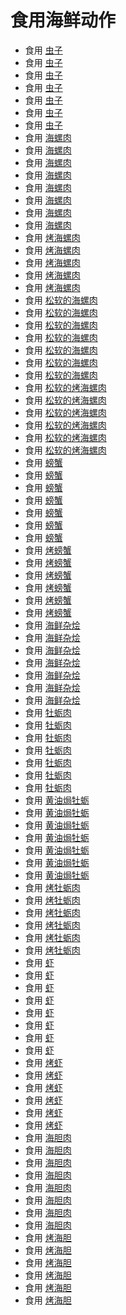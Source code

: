 # 食用海鲜动作  
- 食用 [虫子](Bugs.md)  
- 食用 [虫子](Bugs.md)  
- 食用 [虫子](Bugs.md)  
- 食用 [虫子](Bugs.md)  
- 食用 [虫子](Bugs.md)  
- 食用 [虫子](Bugs.md)  
- 食用 [虫子](Bugs.md)  
- 食用 [海螺肉](ConchMeat.md)  
- 食用 [海螺肉](ConchMeat.md)  
- 食用 [海螺肉](ConchMeat.md)  
- 食用 [海螺肉](ConchMeat.md)  
- 食用 [海螺肉](ConchMeat.md)  
- 食用 [海螺肉](ConchMeat.md)  
- 食用 [海螺肉](ConchMeat.md)  
- 食用 [海螺肉](ConchMeat.md)  
- 食用 [烤海螺肉](ConchMeatCooked.md)  
- 食用 [烤海螺肉](ConchMeatCooked.md)  
- 食用 [烤海螺肉](ConchMeatCooked.md)  
- 食用 [烤海螺肉](ConchMeatCooked.md)  
- 食用 [烤海螺肉](ConchMeatCooked.md)  
- 食用 [松软的海螺肉](ConchMeatSoft.md)  
- 食用 [松软的海螺肉](ConchMeatSoft.md)  
- 食用 [松软的海螺肉](ConchMeatSoft.md)  
- 食用 [松软的海螺肉](ConchMeatSoft.md)  
- 食用 [松软的海螺肉](ConchMeatSoft.md)  
- 食用 [松软的海螺肉](ConchMeatSoft.md)  
- 食用 [松软的海螺肉](ConchMeatSoft.md)  
- 食用 [松软的烤海螺肉](ConchMeatSoftCooked.md)  
- 食用 [松软的烤海螺肉](ConchMeatSoftCooked.md)  
- 食用 [松软的烤海螺肉](ConchMeatSoftCooked.md)  
- 食用 [松软的烤海螺肉](ConchMeatSoftCooked.md)  
- 食用 [松软的烤海螺肉](ConchMeatSoftCooked.md)  
- 食用 [松软的烤海螺肉](ConchMeatSoftCooked.md)  
- 食用 [螃蟹](Crab.md)  
- 食用 [螃蟹](Crab.md)  
- 食用 [螃蟹](Crab.md)  
- 食用 [螃蟹](Crab.md)  
- 食用 [螃蟹](Crab.md)  
- 食用 [螃蟹](Crab.md)  
- 食用 [螃蟹](Crab.md)  
- 食用 [烤螃蟹](CrabCooked.md)  
- 食用 [烤螃蟹](CrabCooked.md)  
- 食用 [烤螃蟹](CrabCooked.md)  
- 食用 [烤螃蟹](CrabCooked.md)  
- 食用 [烤螃蟹](CrabCooked.md)  
- 食用 [烤螃蟹](CrabCooked.md)  
- 食用 [海鲜杂烩](SeafoodCup.md)  
- 食用 [海鲜杂烩](SeafoodCup.md)  
- 食用 [海鲜杂烩](SeafoodCup.md)  
- 食用 [海鲜杂烩](SeafoodCup.md)  
- 食用 [海鲜杂烩](SeafoodCup.md)  
- 食用 [海鲜杂烩](SeafoodCup.md)  
- 食用 [海鲜杂烩](SeafoodCup.md)  
- 食用 [牡蛎肉](OysterMeat.md)  
- 食用 [牡蛎肉](OysterMeat.md)  
- 食用 [牡蛎肉](OysterMeat.md)  
- 食用 [牡蛎肉](OysterMeat.md)  
- 食用 [牡蛎肉](OysterMeat.md)  
- 食用 [牡蛎肉](OysterMeat.md)  
- 食用 [牡蛎肉](OysterMeat.md)  
- 食用 [黄油焗牡蛎](OysterMeatBaked.md)  
- 食用 [黄油焗牡蛎](OysterMeatBaked.md)  
- 食用 [黄油焗牡蛎](OysterMeatBaked.md)  
- 食用 [黄油焗牡蛎](OysterMeatBaked.md)  
- 食用 [黄油焗牡蛎](OysterMeatBaked.md)  
- 食用 [黄油焗牡蛎](OysterMeatBaked.md)  
- 食用 [黄油焗牡蛎](OysterMeatBaked.md)  
- 食用 [烤牡蛎肉](OysterMeatCooked.md)  
- 食用 [烤牡蛎肉](OysterMeatCooked.md)  
- 食用 [烤牡蛎肉](OysterMeatCooked.md)  
- 食用 [烤牡蛎肉](OysterMeatCooked.md)  
- 食用 [烤牡蛎肉](OysterMeatCooked.md)  
- 食用 [烤牡蛎肉](OysterMeatCooked.md)  
- 食用 [虾](Prawns.md)  
- 食用 [虾](Prawns.md)  
- 食用 [虾](Prawns.md)  
- 食用 [虾](Prawns.md)  
- 食用 [虾](Prawns.md)  
- 食用 [虾](Prawns.md)  
- 食用 [虾](Prawns.md)  
- 食用 [虾](Prawns.md)  
- 食用 [烤虾](PrawnsCooked.md)  
- 食用 [烤虾](PrawnsCooked.md)  
- 食用 [烤虾](PrawnsCooked.md)  
- 食用 [烤虾](PrawnsCooked.md)  
- 食用 [烤虾](PrawnsCooked.md)  
- 食用 [烤虾](PrawnsCooked.md)  
- 食用 [海胆肉](UrchinMeat.md)  
- 食用 [海胆肉](UrchinMeat.md)  
- 食用 [海胆肉](UrchinMeat.md)  
- 食用 [海胆肉](UrchinMeat.md)  
- 食用 [海胆肉](UrchinMeat.md)  
- 食用 [海胆肉](UrchinMeat.md)  
- 食用 [海胆肉](UrchinMeat.md)  
- 食用 [海胆肉](UrchinMeat.md)  
- 食用 [烤海胆](UrchinMeatCooked.md)  
- 食用 [烤海胆](UrchinMeatCooked.md)  
- 食用 [烤海胆](UrchinMeatCooked.md)  
- 食用 [烤海胆](UrchinMeatCooked.md)  
- 食用 [烤海胆](UrchinMeatCooked.md)  
- 食用 [烤海胆](UrchinMeatCooked.md)  

